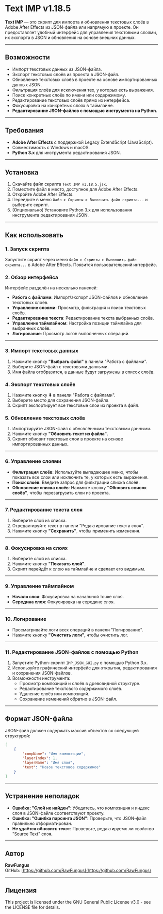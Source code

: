 # Text IMP v1.18.5

**Text IMP** — это скрипт для импорта и обновления текстовых слоёв в Adobe After Effects из JSON-файла или напрямую в проекте. Он предоставляет удобный интерфейс для управления текстовыми слоями, их экспорта в JSON и обновления на основе внешних данных.

---

## Возможности
- Импорт текстовых данных из JSON-файла.
- Экспорт текстовых слоёв из проекта в JSON-файл.
- Обновление текстовых слоёв в проекте на основе импортированных данных JSON.
- Фильтрация слоёв для исключения тех, у которых есть выражения.
- Поиск конкретных слоёв по имени или содержимому.
- Редактирование текстовых слоёв прямо из интерфейса.
- Фокусировка на конкретных слоях в таймлайне.
- **Редактирование JSON-файлов с помощью инструмента на Python.**

---

## Требования
- **Adobe After Effects** с поддержкой Legacy ExtendScript (JavaScript).
- Совместимость с Windows и macOS.
- **Python 3.x** для инструмента редактирования JSON.

---

## Установка
1. Скачайте файл скрипта `Text IMP v1.18.5.jsx`.
2. Поместите файл в место, доступное для Adobe After Effects.
3. Откройте Adobe After Effects.
4. Перейдите в меню `Файл > Скрипты > Выполнить файл скрипта...` и выберите скрипт.
5. (Опционально) Установите Python 3.x для использования инструмента редактирования JSON.

---

## Как использовать

### 1. Запуск скрипта
Запустите скрипт через меню `Файл > Скрипты > Выполнить файл скрипта...` в Adobe After Effects. Появится пользовательский интерфейс.

### 2. Обзор интерфейса
Интерфейс разделён на несколько панелей:
- **Работа с файлами**: Импорт/экспорт JSON-файлов и обновление текстовых слоёв.
- **Управление слоями**: Просмотр, фильтрация и поиск текстовых слоёв.
- **Редактирование текста**: Редактирование текста выбранных слоёв.
- **Управление таймлайном**: Настройка позиции таймлайна для выбранных слоёв.
- **Логирование**: Просмотр логов выполненных операций.

---

### 3. Импорт текстовых данных
1. Нажмите кнопку **"Выбрать файл"** в панели "Работа с файлами".
2. Выберите JSON-файл с текстовыми данными.
3. Имя файла отобразится, а данные будут загружены в список слоёв.

### 4. Экспорт текстовых слоёв
1. Нажмите кнопку **⬇** в панели "Работа с файлами".
2. Выберите место для сохранения JSON-файла.
3. Скрипт экспортирует все текстовые слои из проекта в файл.

### 5. Обновление текстовых слоёв
1. Импортируйте JSON-файл с обновлёнными текстовыми данными.
2. Нажмите кнопку **"Обновить текст из файла"**.
3. Скрипт обновит текстовые слои в проекте на основе импортированных данных.

---

### 6. Управление слоями
- **Фильтрация слоёв**: Используйте выпадающее меню, чтобы показать все слои или исключить те, у которых есть выражения.
- **Поиск слоёв**: Введите запрос для фильтрации списка слоёв.
- **Обновление списка слоёв**: Нажмите кнопку **"Обновить список слоёв"**, чтобы перезагрузить слои из проекта.

---

### 7. Редактирование текста слоя
1. Выберите слой из списка.
2. Отредактируйте текст в панели "Редактирование текста слоя".
3. Нажмите кнопку **"Сохранить"**, чтобы применить изменения.

---

### 8. Фокусировка на слоях
1. Выберите слой из списка.
2. Нажмите кнопку **"Показать слой"**.
3. Скрипт перейдёт к слою на таймлайне и сделает его видимым.

---

### 9. Управление таймлайном
- **Начало слоя**: Фокусировка на начальной точке слоя.
- **Середина слоя**: Фокусировка на середине слоя.

---

### 10. Логирование
- Просматривайте логи всех операций в панели "Логирование".
- Нажмите кнопку **"Очистить логи"**, чтобы очистить лог.

---

### 11. Редактирование JSON-файлов с помощью Python
1. Запустите Python-скрипт `IMP_JSON_GUI.py` с помощью Python 3.x.
2. Используйте графический интерфейс для открытия, редактирования и сохранения JSON-файлов.
3. Возможности инструмента:
   - Просмотр композиций и слоёв в древовидной структуре.
   - Редактирование текстового содержимого слоёв.
   - Удаление слоёв или композиций.
   - Сохранение изменений обратно в JSON-файл.

---

## Формат JSON-файла
JSON-файл должен содержать массив объектов со следующей структурой:
```json
[
    {
        "compName": "Имя композиции",
        "layerIndex": 1,
        "layerName": "Имя слоя",
        "text": "Новое текстовое содержимое"
    }
]
```

---

## Устранение неполадок
- **Ошибка: "Слой не найден"**: Убедитесь, что композиция и индекс слоя в JSON-файле соответствуют проекту.
- **Ошибка: "Ошибка парсинга JSON"**: Проверьте, что JSON-файл правильно отформатирован.
- **Не удаётся обновить текст**: Проверьте, редактируемо ли свойство "Source Text" слоя.

---

## Автор
**RawFungus**  
GitHub: [https://github.com/RawFungus](https://github.com/RawFungus)

---

## Лицензия
This project is licensed under the GNU General Public License v3.0 - see the LICENSE file for details.
